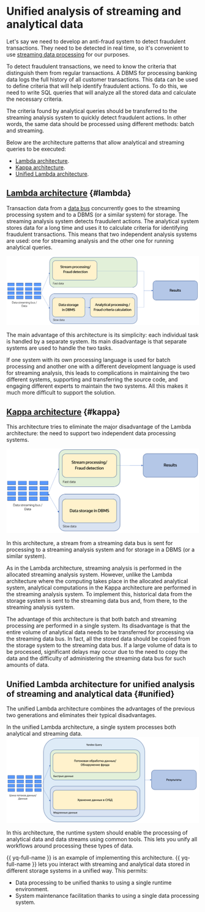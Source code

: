 # Unified analysis of streaming and analytical data

Let's say we need to develop an anti-fraud system to detect fraudulent transactions. They need to be detected in real time, so it's convenient to use [streaming data processing](./stream-processing.md) for our purposes.

To detect fraudulent transactions, we need to know the criteria that distinguish them from regular transactions. A DBMS for processing banking data logs the full history of all customer transactions. This data can be used to define criteria that will help identify fraudulent actions. To do this, we need to write SQL queries that will analyze all the stored data and calculate the necessary criteria.

The criteria found by analytical queries should be transferred to the streaming analysis system to quickly detect fraudulent actions. In other words, the same data should be processed using different methods: batch and streaming.

Below are the architecture patterns that allow analytical and streaming queries to be executed:
- [Lambda architecture](#lambda).
- [Kappa architecture](#kappa).
- [Unified Lambda architecture](#unified).

## [Lambda architecture](https://en.wikipedia.org/wiki/Lambda_architecture) {#lambda}

Transaction data from a [data bus](../../data-streams/concepts/index.md) concurrently goes to the streaming processing system and to a DBMS (or a similar system) for storage. The streaming analysis system detects fraudulent actions. The analytical system stores data for a long time and uses it to calculate criteria for identifying fraudulent transactions. This means that two independent analysis systems are used: one for streaming analysis and the other one for running analytical queries.

![lambda](../_assets/lambda.png)

The main advantage of this architecture is its simplicity: each individual task is handled by a separate system. Its main disadvantage is that separate systems are used to handle the two tasks.

If one system with its own processing language is used for batch processing and another one with a different development language is used for streaming analysis, this leads to complications in maintaining the two different systems, supporting and transferring the source code, and engaging different experts to maintain the two systems. All this makes it much more difficult to support the solution.

## [Kappa architecture](https://hazelcast.com/glossary/kappa-architecture/) {#kappa}

This architecture tries to eliminate the major disadvantage of the Lambda architecture: the need to support two independent data processing systems.

![kappa](../_assets/kappa.png)

In this architecture, a stream from a streaming data bus is sent for processing to a streaming analysis system and for storage in a DBMS (or a similar system).

As in the Lambda architecture, streaming analysis is performed in the allocated streaming analysis system. However, unlike the Lambda architecture where the computing takes place in the allocated analytical system, analytical computations in the Kappa architecture are performed in the streaming analysis system. To implement this, historical data from the storage system is sent to the streaming data bus and, from there, to the streaming analysis system.

The advantage of this architecture is that both batch and streaming processing are performed in a single system. Its disadvantage is that the entire volume of analytical data needs to be transferred for processing via the streaming data bus. In fact, all the stored data should be copied from the storage system to the streaming data bus. If a large volume of data is to be processed, significant delays may occur due to the need to copy the data and the difficulty of administering the streaming data bus for such amounts of data.

## Unified Lambda architecture for unified analysis of streaming and analytical data {#unified}

The unified Lambda architecture combines the advantages of the previous two generations and eliminates their typical disadvantages.

In the unified Lambda architecture, a single system processes both analytical and streaming data.
![unified-lambda](../_assets/unified-lambda.png)

In this architecture, the runtime system should enable the processing of analytical data and data streams using common tools. This lets you unify all workflows around processing these types of data.

{{ yq-full-name }} is an example of implementing this architecture. {{ yq-full-name }} lets you interact with streaming and analytical data stored in different storage systems in a unified way. This permits:
- Data processing to be unified thanks to using a single runtime environment.
- System maintenance facilitation thanks to using a single data processing system.
